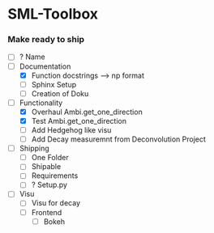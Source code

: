 # SML-Toolbox

### Make ready to ship
- [ ] ? Name
- [ ] Documentation  
  - [x] Function docstrings --> np format
  - [ ] Sphinx Setup
  - [ ] Creation of Doku
- [ ] Functionality
  - [x] Overhaul Ambi.get_one_direction
  - [x] Test Ambi.get_one_direction
  - [ ] Add Hedgehog like visu
  - [ ] Add Decay measuremnt from Deconvolution Project
- [ ] Shipping
  - [ ] One Folder
  - [ ] Shipable
  - [ ] Requirements
  - [ ] ? Setup.py
- [ ] Visu
  - [ ] Visu for decay
  - [ ] Frontend
    - [ ] Bokeh